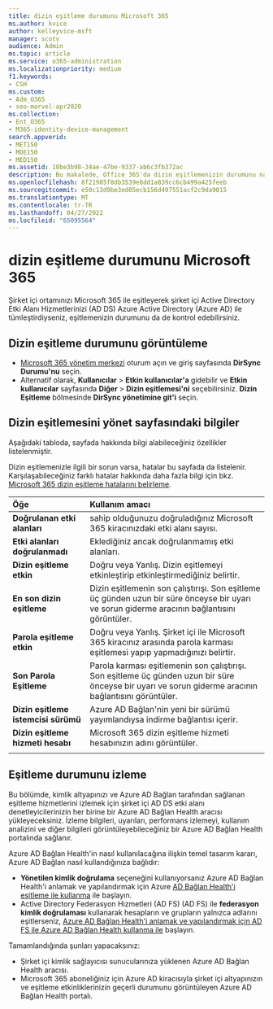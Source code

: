 ```yaml
---
title: dizin eşitleme durumunu Microsoft 365
ms.author: kvice
author: kelleyvice-msft
manager: scotv
audience: Admin
ms.topic: article
ms.service: o365-administration
ms.localizationpriority: medium
f1.keywords:
- CSH
ms.custom:
- Adm_O365
- seo-marvel-apr2020
ms.collection:
- Ent_O365
- M365-identity-device-management
search.appverid:
- MET150
- MOE150
- MED150
ms.assetid: 18be3b98-34ae-47be-9337-ab6c3fb372ac
description: Bu makalede, Office 365'da dizin eşitlemenizin durumunu nasıl denetleyeceğinizi öğrenin.
ms.openlocfilehash: 8f21985f8db3539e8dd1a839cc6cb499a425feeb
ms.sourcegitcommit: e50c13d9be3ed05ecb156d497551acf2c9da9015
ms.translationtype: MT
ms.contentlocale: tr-TR
ms.lasthandoff: 04/27/2022
ms.locfileid: "65095564"
---
```

# <a name="view-directory-synchronization-status-in-microsoft-365"></a>dizin eşitleme durumunu Microsoft 365

Şirket içi ortamınızı Microsoft 365 ile eşitleyerek şirket içi Active Directory Etki Alanı Hizmetlerinizi (AD DS) Azure Active Directory (Azure AD) ile tümleştirdiyseniz, eşitlemenizin durumunu da de kontrol edebilirsiniz.
  
## <a name="view-directory-synchronization-status"></a>Dizin eşitleme durumunu görüntüleme

- [Microsoft 365 yönetim merkezi](https://admin.microsoft.com) oturum açın ve giriş sayfasında **DirSync Durumu'nu** seçin.
- Alternatif olarak, **Kullanıcılar** \> **Etkin kullanıcılar'a** gidebilir ve **Etkin kullanıcılar** sayfasında **Diğer** \> **Dizin eşitlemesi'ni** seçebilirsiniz. **Dizin Eşitleme** bölmesinde **DirSync yönetimine git'i** seçin.

## <a name="information-on-the-manage-directory-synchronization-page"></a>Dizin eşitlemesini yönet sayfasındaki bilgiler

Aşağıdaki tabloda, sayfada hakkında bilgi alabileceğiniz özellikler listelenmiştir.
  
Dizin eşitlemenizle ilgili bir sorun varsa, hatalar bu sayfada da listelenir. Karşılaşabileceğiniz farklı hatalar hakkında daha fazla bilgi için bkz. [Microsoft 365 dizin eşitleme hatalarını belirleme](identify-directory-synchronization-errors.md).
  
|Öğe|Kullanım amacı|
|:-----|:-----|
|**Doğrulanan etki alanları** | sahip olduğunuzu doğruladığınız Microsoft 365 kiracınızdaki etki alanı sayısı. |
|**Etki alanları doğrulanmadı** | Eklediğiniz ancak doğrulanmamış etki alanları. |
|**Dizin eşitleme etkin** |Doğru veya Yanlış. Dizin eşitlemeyi etkinleştirip etkinleştirmediğiniz belirtir. |
|**En son dizin eşitleme** | Dizin eşitlemenin son çalıştırışı. Son eşitleme üç günden uzun bir süre önceyse bir uyarı ve sorun giderme aracının bağlantısını görüntüler. |
|**Parola eşitleme etkin** | Doğru veya Yanlış. Şirket içi ile Microsoft 365 kiracınız arasında parola karması eşitlemesi yapıp yapmadığınızı belirtir. |
|**Son Parola Eşitleme** | Parola karması eşitlemenin son çalıştırışı. Son eşitleme üç günden uzun bir süre önceyse bir uyarı ve sorun giderme aracının bağlantısını görüntüler. |
|**Dizin eşitleme istemcisi sürümü** | Azure AD Bağlan'nin yeni bir sürümü yayımlandıysa indirme bağlantısı içerir. |
|**Dizin eşitleme hizmeti hesabı** | Microsoft 365 dizin eşitleme hizmeti hesabınızın adını görüntüler. |
|||

## <a name="monitor-synchronization-health"></a>Eşitleme durumunu izleme

Bu bölümde, kimlik altyapınızı ve Azure AD Bağlan tarafından sağlanan eşitleme hizmetlerini izlemek için şirket içi AD DS etki alanı denetleyicilerinizin her birine bir Azure AD Bağlan Health aracısı yükleyeceksiniz. İzleme bilgileri, uyarıları, performans izlemeyi, kullanım analizini ve diğer bilgileri görüntüleyebileceğiniz bir Azure AD Bağlan Health portalında sağlanır.

Azure AD Bağlan Health'in nasıl kullanılacağına ilişkin temel tasarım kararı, Azure AD Bağlan nasıl kullandığınıza bağlıdır:

- **Yönetilen kimlik doğrulama** seçeneğini kullanıyorsanız Azure AD Bağlan Health'i anlamak ve yapılandırmak için Azure [AD Bağlan Health'i eşitleme ile kullanma](/azure/active-directory/connect-health/active-directory-aadconnect-health-sync) ile başlayın.
- Active Directory Federasyon Hizmetleri (AD FS) (AD FS) ile **federasyon kimlik doğrulaması** kullanarak hesapların ve grupların yalnızca adlarını eşitlerseniz, [Azure AD Bağlan Health'i anlamak ve yapılandırmak için AD FS ile Azure AD Bağlan Health kullanma ile](/azure/active-directory/connect-health/active-directory-aadconnect-health-adfs) başlayın.

Tamamlandığında şunları yapacaksınız:

- Şirket içi kimlik sağlayıcısı sunucularınıza yüklenen Azure AD Bağlan Health aracısı.
- Microsoft 365 aboneliğiniz için Azure AD kiracısıyla şirket içi altyapınızın ve eşitleme etkinliklerinizin geçerli durumunu görüntüleyen Azure AD Bağlan Health portalı.